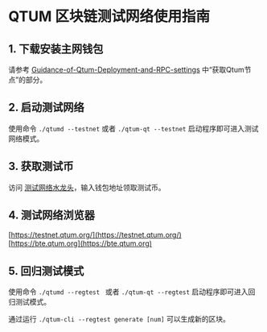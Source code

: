 # QTUM 区块链测试网络使用指南

## 1. 下载安装主网钱包
请参考 [Guidance-of-Qtum-Deployment-and-RPC-settings](https://github.com/qtumproject/documents/blob/master/zh/Guidance-of-Qtum-Deployment-and-RPC-settings.md) 中“获取Qtum节点”的部分。

## 2. 启动测试网络
使用命令 `./qtumd --testnet` 或者 `./qtum-qt --testnet` 启动程序即可进入测试网络模式。

## 3. 获取测试币
访问 [测试网络水龙头](https://testnet-faucet.qtum.info/)，输入钱包地址领取测试币。

## 4. 测试网络浏览器
[https://testnet.qtum.org/](https://testnet.qtum.org/)  
[https://bte.qtum.org](https://bte.qtum.org)

## 5. 回归测试模式
使用命令 `./qtumd --regtest ` 或者 `./qtum-qt --regtest` 启动程序即可进入回归测试模式。

通过运行 `./qtum-cli --regtest generate [num]` 可以生成新的区块。





